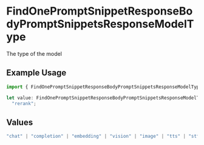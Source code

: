 # FindOnePromptSnippetResponseBodyPromptSnippetsResponseModelType

The type of the model

## Example Usage

```typescript
import { FindOnePromptSnippetResponseBodyPromptSnippetsResponseModelType } from "orq-poc-typescript-multi-env-version/models/operations";

let value: FindOnePromptSnippetResponseBodyPromptSnippetsResponseModelType =
  "rerank";
```

## Values

```typescript
"chat" | "completion" | "embedding" | "vision" | "image" | "tts" | "stt" | "rerank"
```